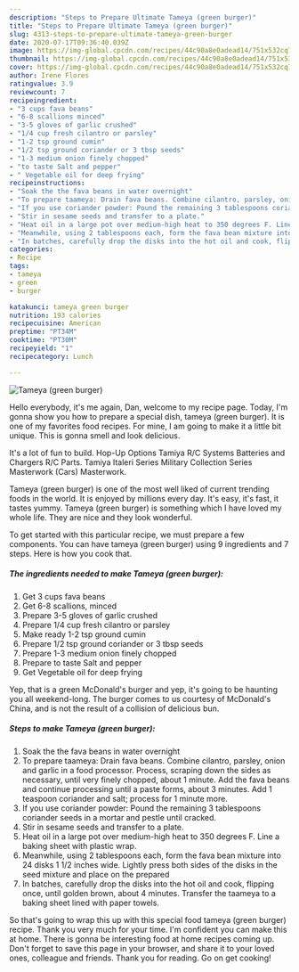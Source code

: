 ```yaml
---
description: "Steps to Prepare Ultimate Tameya (green burger)"
title: "Steps to Prepare Ultimate Tameya (green burger)"
slug: 4313-steps-to-prepare-ultimate-tameya-green-burger
date: 2020-07-17T09:36:40.039Z
image: https://img-global.cpcdn.com/recipes/44c90a8e0adead14/751x532cq70/tameya-green-burger-recipe-main-photo.jpg
thumbnail: https://img-global.cpcdn.com/recipes/44c90a8e0adead14/751x532cq70/tameya-green-burger-recipe-main-photo.jpg
cover: https://img-global.cpcdn.com/recipes/44c90a8e0adead14/751x532cq70/tameya-green-burger-recipe-main-photo.jpg
author: Irene Flores
ratingvalue: 3.9
reviewcount: 7
recipeingredient:
- "3 cups fava beans"
- "6-8 scallions minced"
- "3-5 gloves of garlic crushed"
- "1/4 cup fresh cilantro or parsley"
- "1-2 tsp ground cumin"
- "1/2 tsp ground coriander or 3 tbsp seeds"
- "1-3 medium onion finely chopped"
- "to taste Salt and pepper"
- " Vegetable oil for deep frying"
recipeinstructions:
- "Soak the the fava beans in water overnight"
- "To prepare taameya: Drain fava beans. Combine cilantro, parsley, onion and garlic in a food processor. Process, scraping down the sides as necessary, until very finely chopped, about 1 minute. Add the fava beans and continue processing until a paste forms, about 3 minutes. Add 1 teaspoon coriander and salt; process for 1 minute more."
- "If you use coriander powder: Pound the remaining 3 tablespoons coriander seeds in a mortar and pestle until cracked."
- "Stir in sesame seeds and transfer to a plate."
- "Heat oil in a large pot over medium-high heat to 350 degrees F. Line a baking sheet with plastic wrap."
- "Meanwhile, using 2 tablespoons each, form the fava bean mixture into 24 disks 1 1/2 inches wide. Lightly press both sides of the disks in the seed mixture and place on the prepared"
- "In batches, carefully drop the disks into the hot oil and cook, flipping once, until golden brown, about 4 minutes. Transfer the taameya to a baking sheet lined with paper towels."
categories:
- Recipe
tags:
- tameya
- green
- burger

katakunci: tameya green burger 
nutrition: 193 calories
recipecuisine: American
preptime: "PT34M"
cooktime: "PT30M"
recipeyield: "1"
recipecategory: Lunch

---
```



![Tameya (green burger)](https://img-global.cpcdn.com/recipes/44c90a8e0adead14/751x532cq70/tameya-green-burger-recipe-main-photo.jpg)

Hello everybody, it's me again, Dan, welcome to my recipe page. Today, I'm gonna show you how to prepare a special dish, tameya (green burger). It is one of my favorites food recipes. For mine, I am going to make it a little bit unique. This is gonna smell and look delicious.

It&#39;s a lot of fun to build. Hop-Up Options Tamiya R/C Systems Batteries and Chargers R/C Parts. Tamiya Italeri Series Military Collection Series Masterwork (Cars) Masterwork.

Tameya (green burger) is one of the most well liked of current trending foods in the world. It is enjoyed by millions every day. It's easy, it's fast, it tastes yummy. Tameya (green burger) is something which I have loved my whole life. They are nice and they look wonderful.


To get started with this particular recipe, we must prepare a few components. You can have tameya (green burger) using 9 ingredients and 7 steps. Here is how you cook that.

<!--inarticleads1-->

##### The ingredients needed to make Tameya (green burger):

1. Get 3 cups fava beans
1. Get 6-8 scallions, minced
1. Prepare 3-5 gloves of garlic crushed
1. Prepare 1/4 cup fresh cilantro or parsley
1. Make ready 1-2 tsp ground cumin
1. Prepare 1/2 tsp ground coriander or 3 tbsp seeds
1. Prepare 1-3 medium onion finely chopped
1. Prepare to taste Salt and pepper
1. Get  Vegetable oil for deep frying


Yep, that is a green McDonald&#39;s burger and yep, it&#39;s going to be haunting you all weekend-long. The burger comes to us courtesy of McDonald&#39;s China, and is not the result of a collision of delicious bun. 

<!--inarticleads2-->

##### Steps to make Tameya (green burger):

1. Soak the the fava beans in water overnight
1. To prepare taameya: Drain fava beans. Combine cilantro, parsley, onion and garlic in a food processor. Process, scraping down the sides as necessary, until very finely chopped, about 1 minute. Add the fava beans and continue processing until a paste forms, about 3 minutes. Add 1 teaspoon coriander and salt; process for 1 minute more.
1. If you use coriander powder: Pound the remaining 3 tablespoons coriander seeds in a mortar and pestle until cracked.
1. Stir in sesame seeds and transfer to a plate.
1. Heat oil in a large pot over medium-high heat to 350 degrees F. Line a baking sheet with plastic wrap.
1. Meanwhile, using 2 tablespoons each, form the fava bean mixture into 24 disks 1 1/2 inches wide. Lightly press both sides of the disks in the seed mixture and place on the prepared
1. In batches, carefully drop the disks into the hot oil and cook, flipping once, until golden brown, about 4 minutes. Transfer the taameya to a baking sheet lined with paper towels.




So that's going to wrap this up with this special food tameya (green burger) recipe. Thank you very much for your time. I'm confident you can make this at home. There is gonna be interesting food at home recipes coming up. Don't forget to save this page in your browser, and share it to your loved ones, colleague and friends. Thank you for reading. Go on get cooking!
